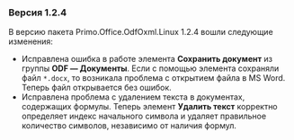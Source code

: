 ### Версия 1.2.4

В версию пакета Primo.Office.OdfOxml.Linux 1.2.4 вошли следующие изменения:
* Исправлена ошибка в работе элемента **Сохранить документ** из группы **ODF — Документы**. Если с помощью элемента сохраняли файл `*.docx`, то возникала проблема с открытием файла в MS Word. Теперь файл открывается без ошибок.
* Исправлена проблема с удалением текста в документах, содержащих формулы. Теперь элемент **Удалить текст** корректно определяет индекс начального символа и удаляет правильное количество символов, независимо от наличия формул.
